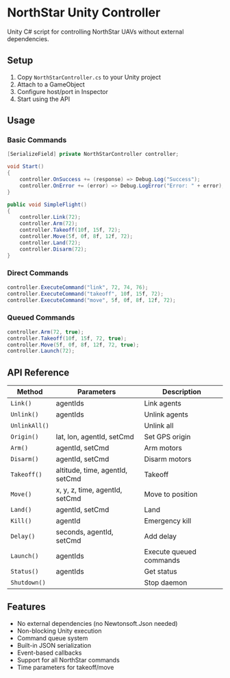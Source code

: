 # NorthStar Unity Controller

Unity C# script for controlling NorthStar UAVs without external dependencies.

## Setup

1. Copy `NorthStarController.cs` to your Unity project
2. Attach to a GameObject
3. Configure host/port in Inspector
4. Start using the API

## Usage

### Basic Commands
```csharp
[SerializeField] private NorthStarController controller;

void Start()
{
    controller.OnSuccess += (response) => Debug.Log("Success");
    controller.OnError += (error) => Debug.LogError("Error: " + error);
}

public void SimpleFlight()
{
    controller.Link(72);
    controller.Arm(72);
    controller.Takeoff(10f, 15f, 72);
    controller.Move(5f, 0f, 8f, 12f, 72);
    controller.Land(72);
    controller.Disarm(72);
}
```

### Direct Commands
```csharp
controller.ExecuteCommand("link", 72, 74, 76);
controller.ExecuteCommand("takeoff", 10f, 15f, 72);
controller.ExecuteCommand("move", 5f, 0f, 8f, 12f, 72);
```

### Queued Commands
```csharp
controller.Arm(72, true);
controller.Takeoff(10f, 15f, 72, true);
controller.Move(5f, 0f, 8f, 12f, 72, true);
controller.Launch(72);
```

## API Reference

| Method | Parameters | Description |
|--------|------------|-------------|
| `Link()` | agentIds | Link agents |
| `Unlink()` | agentIds | Unlink agents |
| `UnlinkAll()` | | Unlink all |
| `Origin()` | lat, lon, agentId, setCmd | Set GPS origin |
| `Arm()` | agentId, setCmd | Arm motors |
| `Disarm()` | agentId, setCmd | Disarm motors |
| `Takeoff()` | altitude, time, agentId, setCmd | Takeoff |
| `Move()` | x, y, z, time, agentId, setCmd | Move to position |
| `Land()` | agentId, setCmd | Land |
| `Kill()` | agentId | Emergency kill |
| `Delay()` | seconds, agentId, setCmd | Add delay |
| `Launch()` | agentIds | Execute queued commands |
| `Status()` | agentIds | Get status |
| `Shutdown()` | | Stop daemon |

## Features

- No external dependencies (no Newtonsoft.Json needed)
- Non-blocking Unity execution
- Command queue system
- Built-in JSON serialization
- Event-based callbacks
- Support for all NorthStar commands
- Time parameters for takeoff/move
